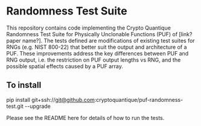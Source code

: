 # Randomness Test Suite

This repository contains code implementing the Crypto Quantique Randomness Test Suite for 
Physically Unclonable Functions (PUF) of [link? paper name?].
The tests defined are modifications of existing test suites for RNGs (e.g. NIST 800-22) that 
better suit the output and architecture of a PUF. These improvements address the key differences 
between PUF and RNG output, i.e. the restriction on PUF output lengths vs RNG, and the possible 
spatial effects caused by a PUF array.


## To install
pip install git+ssh://git@github.com:cryptoquantique/puf-randomness-test.git --upgrade


Please see the README here for details of how to run the tests.

